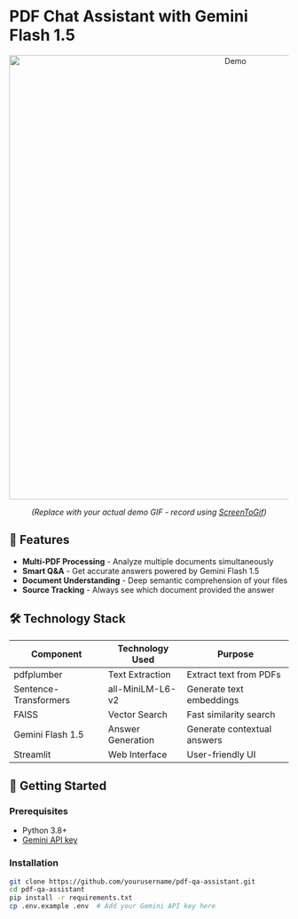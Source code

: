 # PDF Chat Assistant with Gemini Flash 1.5

<div align="center">
  <img src="assets/demo.gif" alt="Demo" width="800">
  <p><em>(Replace with your actual demo GIF - record using <a href="https://www.screentogif.com/">ScreenToGif</a>)</em></p>
</div>

## 📌 Features
- **Multi-PDF Processing** - Analyze multiple documents simultaneously
- **Smart Q&A** - Get accurate answers powered by Gemini Flash 1.5
- **Document Understanding** - Deep semantic comprehension of your files
- **Source Tracking** - Always see which document provided the answer

## 🛠️ Technology Stack
| Component           | Technology Used      | Purpose                     |
|---------------------|----------------------|-----------------------------|
| pdfplumber          | Text Extraction      | Extract text from PDFs       |
| Sentence-Transformers | all-MiniLM-L6-v2    | Generate text embeddings     |
| FAISS               | Vector Search        | Fast similarity search       |
| Gemini Flash 1.5    | Answer Generation    | Generate contextual answers  |
| Streamlit           | Web Interface        | User-friendly UI            |

## 🚀 Getting Started

### Prerequisites
- Python 3.8+
- [Gemini API key](https://ai.google.dev/)

### Installation
```bash
git clone https://github.com/yourusername/pdf-qa-assistant.git
cd pdf-qa-assistant
pip install -r requirements.txt
cp .env.example .env  # Add your Gemini API key here

